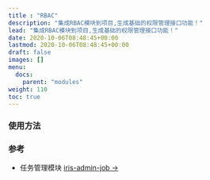 ```yaml
---
title : "RBAC"
description: "集成RBAC模块到项目,生成基础的权限管理接口功能！"
lead: "集成RBAC模块到项目,生成基础的权限管理接口功能！"
date: 2020-10-06T08:48:45+00:00
lastmod: 2020-10-06T08:48:45+00:00
draft: false
images: []
menu:
  docs:
    parent: "modules"
weight: 110
toc: true
---
```


### 使用方法

### 参考

- 任务管理模块 [iris-admin-job →](https://github.com/snowlyg/iris-admin-job)